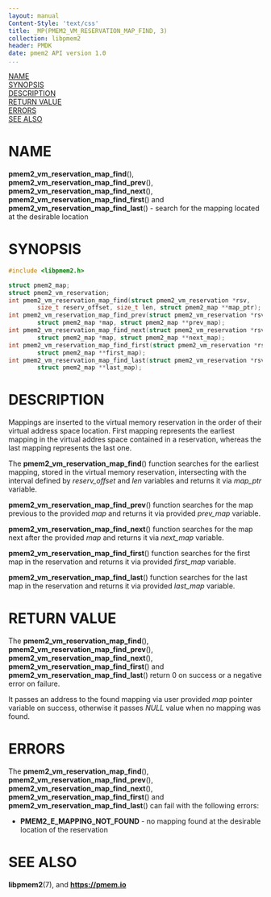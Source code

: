 ```yaml
---
layout: manual
Content-Style: 'text/css'
title: _MP(PMEM2_VM_RESERVATION_MAP_FIND, 3)
collection: libpmem2
header: PMDK
date: pmem2 API version 1.0
...
```


[comment]: <> (SPDX-License-Identifier: BSD-3-Clause)
[comment]: <> (Copyright 2021, Intel Corporation)

[comment]: <> (pmem2_vm_reservation_map_find.3 -- man page for libpmem2 pmem2_vm_reservation_map_find operation)

[NAME](#name)<br />
[SYNOPSIS](#synopsis)<br />
[DESCRIPTION](#description)<br />
[RETURN VALUE](#return-value)<br />
[ERRORS](#errors)<br />
[SEE ALSO](#see-also)<br />

# NAME #

**pmem2_vm_reservation_map_find**(), **pmem2_vm_reservation_map_find_prev**(),
**pmem2_vm_reservation_map_find_next**(), **pmem2_vm_reservation_map_find_first**() and
**pmem2_vm_reservation_map_find_last**() - search for the mapping located at the
desirable location

# SYNOPSIS #

```c
#include <libpmem2.h>

struct pmem2_map;
struct pmem2_vm_reservation;
int pmem2_vm_reservation_map_find(struct pmem2_vm_reservation *rsv,
		size_t reserv_offset, size_t len, struct pmem2_map **map_ptr);
int pmem2_vm_reservation_map_find_prev(struct pmem2_vm_reservation *rsv,
		struct pmem2_map *map, struct pmem2_map **prev_map);
int pmem2_vm_reservation_map_find_next(struct pmem2_vm_reservation *rsv,
		struct pmem2_map *map, struct pmem2_map **next_map);
int pmem2_vm_reservation_map_find_first(struct pmem2_vm_reservation *rsv,
		struct pmem2_map **first_map);
int pmem2_vm_reservation_map_find_last(struct pmem2_vm_reservation *rsv,
		struct pmem2_map **last_map);
```

# DESCRIPTION #
Mappings are inserted to the virtual memory reservation in the order of their virtual
address space location. First mapping represents the earliest mapping in the virtual
addres space contained in a reservation, whereas the last mapping represents the last one.

The **pmem2_vm_reservation_map_find**() function searches for the earliest mapping,
stored in the virtual memory reservation, intersecting with the interval defined by
*reserv_offset* and *len* variables and returns it via *map_ptr* variable.

**pmem2_vm_reservation_map_find_prev**() function searches for the map previous
to the provided *map* and returns it via provided *prev_map* variable.

**pmem2_vm_reservation_map_find_next**() function searches for the map next after
the provided *map* and returns it via *next_map* variable.

**pmem2_vm_reservation_map_find_first**() function searches for the first map in
the reservation and returns it via provided *first_map* variable.

**pmem2_vm_reservation_map_find_last**() function searches for the last map in
the reservation and returns it via provided *last_map* variable.
# RETURN VALUE #

The **pmem2_vm_reservation_map_find**(), **pmem2_vm_reservation_map_find_prev**(),
**pmem2_vm_reservation_map_find_next**(), **pmem2_vm_reservation_map_find_first**() and
**pmem2_vm_reservation_map_find_last**() return 0 on success or a negative error on failure.

It passes an address to the found mapping via user provided *map* pointer variable
on success, otherwise it passes *NULL* value when no mapping was found.

# ERRORS #

The **pmem2_vm_reservation_map_find**(), **pmem2_vm_reservation_map_find_prev**(),
**pmem2_vm_reservation_map_find_next**(), **pmem2_vm_reservation_map_find_first**() and
**pmem2_vm_reservation_map_find_last**() can fail with the following errors:

- **PMEM2_E_MAPPING_NOT_FOUND** - no mapping found at the desirable location of the reservation

# SEE ALSO #

**libpmem2**(7), and **<https://pmem.io>**
